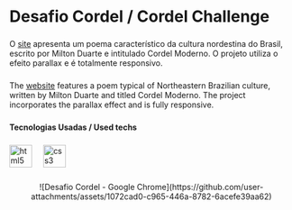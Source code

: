 <h1 align="left">Desafio Cordel / Cordel Challenge</h1>

###

<p align="left">O <a href="https://luizcarvalhosilva.github.io/projeto-cordel/">site</a> apresenta um poema característico da cultura nordestina do Brasil, escrito por Milton Duarte e intitulado Cordel Moderno. O projeto utiliza o efeito parallax e é totalmente responsivo.</p>

###

<p align="left">The <a href="https://luizcarvalhosilva.github.io/projeto-cordel/">website</a> features a poem typical of Northeastern Brazilian culture, written by Milton Duarte and titled Cordel Moderno. The project incorporates the parallax effect and is fully responsive.</p>

###

<h4 align="left">Tecnologias Usadas / Used techs</h4>

###

<div align="left">
  <img src="https://cdn.jsdelivr.net/gh/devicons/devicon/icons/html5/html5-original.svg" height="40" alt="html5 logo"  />
  <img width="12" />
  <img src="https://cdn.jsdelivr.net/gh/devicons/devicon/icons/css3/css3-original.svg" height="40" alt="css3 logo"  />
</div>

###

<div align="center">
  ![Desafio Cordel - Google Chrome](https://github.com/user-attachments/assets/1072cad0-c965-446a-8782-6acefe39aa62)
</div>
